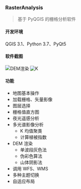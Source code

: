 ### RasterAnalysis
> 基于 PyQGIS 的栅格分析软件

#### 开发环境
QGIS 3.1、Python 3.7、PyQt5

#### 软件截图
![DEM渲染](https://lsq210.github.io/photo-album/readme/RasterAnalysis/render.jpg)
![K](https://lsq210.github.io/photo-album/readme/RasterAnalysis/k-means.jpg)

#### 功能
- 地图基本操作
- 加载栅格、矢量影像
- 图层选择
- 栅格值直方图
- 夜光遥感分析
- 多光谱影像分析
  - K 均值聚类
  - 计算植被指数
- DEM 渲染
  - 单波段灰色法
  - 伪彩色算法
  - 山体阴影法
- 调用 WFS、WMS
- 多种主题切换
- 自适应布局